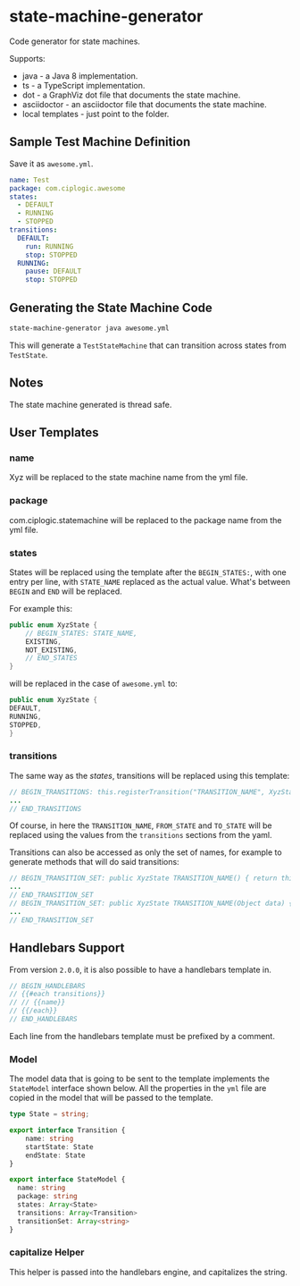 # state-machine-generator

Code generator for state machines.

Supports:

* java - a Java 8 implementation.
* ts - a TypeScript implementation.
* dot - a GraphViz dot file that documents the state machine.
* asciidoctor - an asciidoctor file that documents the state
  machine.
* local templates - just point to the folder.

## Sample Test Machine Definition

Save it as `awesome.yml`.

```yaml
name: Test
package: com.ciplogic.awesome
states:
  - DEFAULT
  - RUNNING
  - STOPPED
transitions:
  DEFAULT:
    run: RUNNING
    stop: STOPPED
  RUNNING:
    pause: DEFAULT
    stop: STOPPED
```

## Generating the State Machine Code

```sh
state-machine-generator java awesome.yml
```

This will generate a `TestStateMachine` that can transition across states from
`TestState`.

## Notes

The state machine generated is thread safe.

## User Templates

### name

Xyz will be replaced to the state machine name from the yml file.

### package

com.ciplogic.statemachine will be replaced to the package name from the yml
file.

### states

States will be replaced using the template after the `BEGIN_STATES:`, with one
entry per line, with `STATE_NAME` replaced as the actual value. What's between
`BEGIN` and `END` will be replaced.

For example this:

```java
public enum XyzState {
    // BEGIN_STATES: STATE_NAME,
    EXISTING,
    NOT_EXISTING,
    // END_STATES
}
```

will be replaced in the case of `awesome.yml` to:

```java
public enum XyzState {
DEFAULT,
RUNNING,
STOPPED,
}
```

### transitions

The same way as the _states_, transitions will be replaced using this template:

```java
// BEGIN_TRANSITIONS: this.registerTransition("TRANSITION_NAME", XyzState.FROM_STATE, XyzState.TO_STATE);
...
// END_TRANSITIONS
```

Of course, in here the `TRANSITION_NAME`, `FROM_STATE` and `TO_STATE` will be replaced using the values from the `transitions` sections from the yaml.

Transitions can also be accessed as only the set of names, for example to
generate methods that will do said transitions:

```java
// BEGIN_TRANSITION_SET: public XyzState TRANSITION_NAME() { return this.transition("TRANSITION_NAME"); }
...
// END_TRANSITION_SET
// BEGIN_TRANSITION_SET: public XyzState TRANSITION_NAME(Object data) { return this.transition("TRANSITION_NAME", data); }
...
// END_TRANSITION_SET
```

## Handlebars Support

From version `2.0.0`, it is also possible to have a handlebars template in.

```java
// BEGIN_HANDLEBARS
// {{#each transitions}}
// // {{name}}
// {{/each}}
// END_HANDLEBARS
```

Each line from the handlebars template must be prefixed by a comment.

### Model

The model data that is going to be sent to the template implements the `StateModel` 
interface shown below. All the properties in the `yml` file are copied in the
model that will be passed to the template.

```typescript
type State = string;

export interface Transition {
    name: string
    startState: State
    endState: State
}

export interface StateModel {
  name: string
  package: string
  states: Array<State>
  transitions: Array<Transition>
  transitionSet: Array<string>
}
```

### capitalize Helper

This helper is passed into the handlebars engine, and capitalizes the string.
